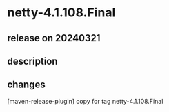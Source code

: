 # netty-4.1.108.Final

## release on 20240321

## description

## changes

[maven-release-plugin] copy for tag netty-4.1.108.Final

